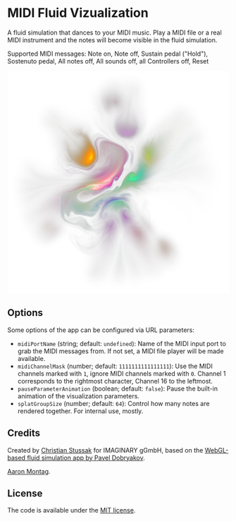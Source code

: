 # MIDI Fluid Vizualization

A fluid simulation that dances to your MIDI music. Play a MIDI file or a real
MIDI instrument and the notes will become visible in the fluid simulation.

Supported MIDI messages: Note on, Note off, Sustain pedal ("Hold"), Sostenuto
pedal, All notes off, All sounds off, all Controllers off, Reset

![Screenshot](./logo.png 'Fluid simulation screenshot')

## Options

Some options of the app can be configured via URL parameters:

- `midiPortName` (string; default: `undefined`): Name of the MIDI input port to
  grab the MIDI messages from. If not set, a MIDI file player will be made
  available.
- `midiChannelMask` (number; default: `1111111111111111`): Use the MIDI channels
  marked with `1`, ignore MIDI channels marked with `0`. Channel 1 corresponds
  to the rightmost character, Channel 16 to the leftmost.
- `pauseParameterAnimation` (boolean; default: `false`): Pause the built-in
  animation of the visualization parameters.
- `splatGroupSize` (number; default: `64`): Control how many notes are rendered
  together. For internal use, mostly.

## Credits

Created by [Christian Stussak](https://github.com/porst17) for IMAGINARY gGmbH,
based on the
[WebGL-based fluid simulation app by Pavel Dobryakov](https://github.com/PavelDoGreat/WebGL-Fluid-Simulation).

[Aaron Montag](https://github.com/montaga).

## License

The code is available under the [MIT license](LICENSE).
